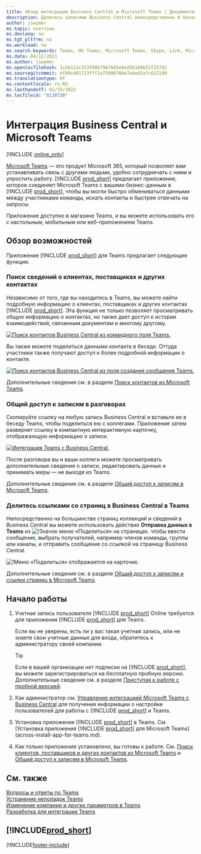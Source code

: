 ```yaml
---
title: Обзор интеграции Business Central и Microsoft Teams | Документация Майкрософт
description: Делитесь записями Business Central непосредственно в беседе Teams.
author: jswymer
ms.topic: overview
ms.devlang: na
ms.tgt_pltfrm: na
ms.workload: na
ms.search.keywords: Teams, MS Teams, Microsoft Teams, Skype, Link, Microsoft 365, collaborate, collaboration, teamwork
ms.date: 04/12/2021
ms.author: jswymer
ms.openlocfilehash: 1cbb122c313f60b79678d5e8ed3b186b52f25782
ms.sourcegitcommit: ef80c461713fff1a75998766e7a4ed3a7c6121d0
ms.translationtype: HT
ms.contentlocale: ru-RU
ms.lasthandoff: 02/15/2022
ms.locfileid: "8138730"
---
```

# <a name="business-central-and-microsoft-teams-integration"></a>Интеграция Business Central и Microsoft Teams

[!INCLUDE [online_only](includes/online_only.md)]

[Microsoft Teams](https://www.microsoft.com/en-us/microsoft-365/microsoft-teams) — это продукт Microsoft 365, который позволяет вам устанавливать связь с другими людьми, удобно сотрудничать с ними и упростить работу. [!INCLUDE [prod_short](includes/prod_short.md)] предлагает приложение, которое соединяет Microsoft Teams с вашими бизнес-данным в [!INCLUDE [prod_short](includes/prod_short.md)], чтобы вы могли быстро обмениваться данными между участниками команды, искать контакты и быстрее отвечать на запросы.

Приложение доступно в магазине Teams, и вы можете использовать его с настольным, мобильным или веб-приложением Teams.

## <a name="features-overview"></a>Обзор возможностей

Приложение [!INCLUDE [prod_short](includes/prod_short.md)] для Teams предлагает следующие функции.

### <a name="look-up-details-of-customers-vendors-and-other-contacts"></a>Поиск сведений о клиентах, поставщиках и других контактах

Независимо от того, где вы находитесь в Teams, вы можете найти подробную информацию о клиентах, поставщиках и других контактах [!INCLUDE [prod_short](includes/prod_short.md)]. Эта функция не только позволяет просматривать общую информацию о контактах, но также дает доступ к истории взаимодействий, связанным документам и многому другому.

 [![Поиск контактов Business Central из командного поля Teams.](media/teams-contacts-overview.png)](media/teams-contacts-overview.png#lightbox)

Вы также можете поделиться данными контакта в беседе. Оттуда участники также получают доступ к более подробной информации о контакте.

 [![Поиск контактов Business Central из поля создания сообщения Teams.](media/teams-contacts.png)](media/teams-contacts.png#lightbox)

Дополнительные сведения см. в разделе [Поиск контактов из Microsoft Teams](across-search-contacts-teams.md).

### <a name="share-records-in-conversations"></a>Общий доступ к записям в разговорах

Скопируйте ссылку на любую запись Business Central и вставьте ее в беседу Teams, чтобы поделиться ею с коллегами. Приложение затем развернет ссылку в компактную интерактивную карточку, отображающую информацию о записи.

[![Интеграция Teams с Business Central.](media/teams-intro-v3.png)](media/teams-intro-v3.png#lightbox)

После разговора вы и ваши коллеги можете просматривать дополнительные сведения о записи, редактировать данные и принимать меры — не выходя из Teams.

Дополнительные сведения см. в разделе [Общий доступ к записям в Microsoft Teams](across-working-with-teams.md).

### <a name="share-links-from-pages-in-business-central-to-teams"></a>Делитесь ссылками со страниц в Business Central в Teams

Непосредственно на большинстве страниц коллекций и сведений в Business Central вы можете использовать действие **Отправка данных в Teams** из ![!Значок меню «Поделиться» на страницах.](media/share-icon.png "Меню Поделиться отображается на карточке.") чтобы ввести сообщение, выбрать получателей, например членов команды, группы или каналы, и отправить сообщение со ссылкой на страницу Business Central.

![!Меню «Поделиться» отображается на карточке.](media/teams-share-link.png "Меню Поделиться отображается на карточке.")

Дополнительные сведения см. в разделе [Общий доступ к записям и ссылки страниц в Microsoft Teams](across-working-with-teams.md#share-link).

## <a name="get-started"></a>Начало работы

1. Учетная запись пользователя [!INCLUDE [prod_short](includes/prod_short.md)] Online требуется для приложения [!INCLUDE [prod_short](includes/prod_short.md)] для Teams.

    Если вы не уверены, есть ли у вас такая учетная запись, или не знаете свои учетные данные для входа, обратитесь к администратору своей компании.

    > [!TIP]
    > Если в вашей организации нет подписки на [!INCLUDE [prod_short](includes/prod_short.md)], вы можете зарегистрироваться на бесплатную пробную версию. Дополнительные сведения см. в разделе [Приступая к работе с пробной версией](across-preview.md#getting-started-with-a-trial).

2. Как администратор см. [Управление интеграцией Microsoft Teams с Business Central](admin-teams-integration.md) для получения информации о настройке пользователей для работы с [!INCLUDE [prod_short](includes/prod_short.md)] и Teams.
3. Установка приложения [!INCLUDE [prod_short](includes/prod_short.md)] в Teams. См. [Установка приложения [!INCLUDE [prod_short](includes/prod_short.md)] для Microsoft Teams](across-install-app-for-teams.md).
4. Как только приложение установлено, вы готовы к работе. См. [Поиск клиентов, поставщиков и других контактов из Microsoft Teams](across-search-contacts-teams.md) и [Общий доступ к записям в Microsoft Teams](across-working-with-teams.md).

## <a name="see-also"></a>См. также

[Вопросы и ответы по Teams](teams-faq.md)  
[Устранение неполадок Teams](admin-teams-troubleshooting.md)  
[Изменение компании и других параметров в Teams](across-teams-settings.md)  
[Разработка для интеграции Teams](/dynamics365/business-central/dev-itpro/developer/devenv-develop-for-teams)
  
## [!INCLUDE[prod_short](includes/free_trial_md.md)]  


[!INCLUDE[footer-include](includes/footer-banner.md)]
